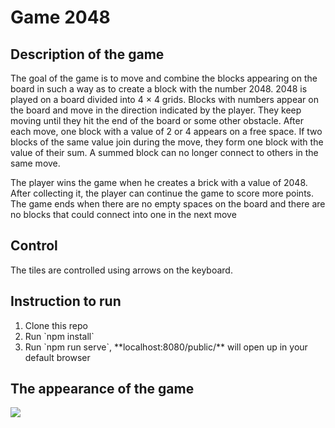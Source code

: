 # Game 2048

## Description of the game
The goal of the game is to move and combine the blocks appearing on the board in such a way as to create a block with the number 2048. 2048 is played on a board divided into 4 × 4 grids. Blocks with numbers appear on the board and move in the direction indicated by the player. They keep moving until they hit the end of the board or some other obstacle. After each move, one block with a value of 2 or 4 appears on a free space. If two blocks of the same value join during the move, they form one block with the value of their sum. A summed block can no longer connect to others in the same move.

The player wins the game when he creates a brick with a value of 2048. After collecting it, the player can continue the game to score more points. The game ends when there are no empty spaces on the board and there are no blocks that could connect into one in the next move
 

 ## Control
 The tiles are controlled using arrows on the keyboard.

 ## Instruction to run
 <ol>
    <li>Clone this repo</li>
    <li>Run `npm install`</li>
    <li>Run `npm run serve`, **localhost:8080/public/** will open up in your default browser</li>
 </ol>

 ## The appearance of the game
![](./image/game-2048.gif)